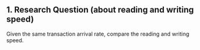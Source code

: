 ## 1. Research Question (about reading and writing speed)

Given the same transaction arrival rate, compare the reading and writing speed.



